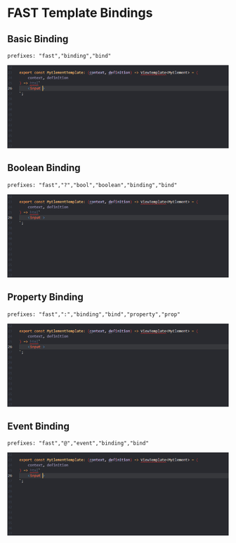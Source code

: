 # FAST Template Bindings

## Basic Binding
	prefixes: "fast","binding","bind"
![Basic Binding](binding-basic.gif)

## Boolean Binding
	prefixes: "fast","?","bool","boolean","binding","bind"
![Boolean Binding](binding-boolean.gif)

## Property Binding
	prefixes: "fast",":","binding","bind","property","prop"
![Property Binding](binding-property.gif)

## Event Binding
	prefixes: "fast","@","event","binding","bind"
![Event Binding](binding-event.gif)
